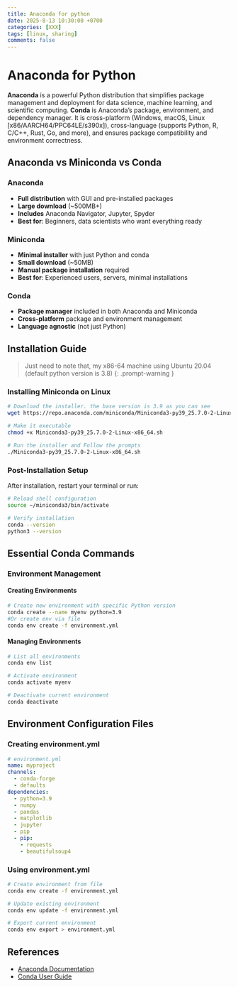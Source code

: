 ```yaml
---
title: Anaconda for python
date: 2025-8-13 10:30:00 +0700
categories: [XXX]
tags: [linux, sharing]     
comments: false
---
```


# Anaconda for Python

**Anaconda** is a powerful Python distribution that simplifies package management and deployment for data science, machine learning, and scientific computing. **Conda** is Anaconda’s package, environment, and dependency manager. It is cross-platform (Windows, macOS, Linux [x86/AARCH64/PPC64LE/s390x]), cross-language (supports Python, R, C/C++, Rust, Go, and more), and ensures package compatibility and environment correctness.

## Anaconda vs Miniconda vs Conda

### Anaconda
- **Full distribution** with GUI and pre-installed packages
- **Large download** (~500MB+)
- **Includes** Anaconda Navigator, Jupyter, Spyder
- **Best for**: Beginners, data scientists who want everything ready

### Miniconda
- **Minimal installer** with just Python and conda
- **Small download** (~50MB)
- **Manual package installation** required
- **Best for**: Experienced users, servers, minimal installations

### Conda
- **Package manager** included in both Anaconda and Miniconda
- **Cross-platform** package and environment management
- **Language agnostic** (not just Python)

## Installation Guide
> Just need to note that, my x86-64 machine using Ubuntu 20.04 (default python version is 3.8)
{: .prompt-warning }
### Installing Miniconda on Linux

```bash
# Download the installer. the base version is 3.9 as you can see
wget https://repo.anaconda.com/miniconda/Miniconda3-py39_25.7.0-2-Linux-x86_64.sh

# Make it executable
chmod +x Miniconda3-py39_25.7.0-2-Linux-x86_64.sh

# Run the installer and Follow the prompts
./Miniconda3-py39_25.7.0-2-Linux-x86_64.sh
```


### Post-Installation Setup

After installation, restart your terminal or run:

```bash
# Reload shell configuration
source ~/miniconda3/bin/activate

# Verify installation
conda --version
python3 --version
```

## Essential Conda Commands

### Environment Management

#### Creating Environments

```bash
# Create new environment with specific Python version
conda create --name myenv python=3.9
#Or create env via file
conda env create -f environment.yml
```

#### Managing Environments

```bash
# List all environments
conda env list

# Activate environment
conda activate myenv

# Deactivate current environment
conda deactivate

```



## Environment Configuration Files

### Creating environment.yml

```yaml
# environment.yml
name: myproject
channels:
  - conda-forge
  - defaults
dependencies:
  - python=3.9
  - numpy
  - pandas
  - matplotlib
  - jupyter
  - pip
  - pip:
    - requests
    - beautifulsoup4
```

### Using environment.yml

```bash
# Create environment from file
conda env create -f environment.yml

# Update existing environment
conda env update -f environment.yml

# Export current environment
conda env export > environment.yml
```

## References

- [Anaconda Documentation](https://docs.anaconda.com/)
- [Conda User Guide](https://conda.io/projects/conda/en/latest/user-guide/index.html)
